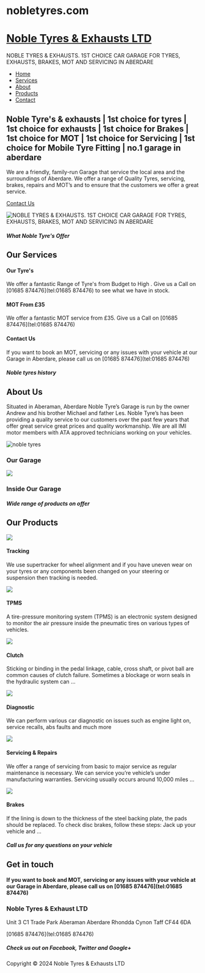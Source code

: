 # nobletyres.com


[Noble Tyres & Exhausts LTD](https://nobletyres.com/)
===============================

NOBLE TYRES & EXHAUSTS. 1ST CHOICE CAR GARAGE FOR TYRES, EXHAUSTS, BRAKES, MOT AND SERVICING IN ABERDARE

*   [Home](https://nobletyres.com/)
*   [Services](https://nobletyres.com/#services)
*   [About](https://nobletyres.com/#about)
*   [Products](https://nobletyres.com/#products)
*   [Contact](https://nobletyres.com/#contact)

Noble Tyre's & exhausts | 1st choice for tyres | 1st choice for exhausts | 1st choice for Brakes | 1st choice for MOT | 1st choice for Servicing | 1st choice for Mobile Tyre Fitting | no.1 garage in aberdare
---------------------------------------------------------------------------------------------------------------------------------------------------------------------------------------------------------------

We are a friendly, family-run Garage that service the local area and the surroundings of Aberdare. We offer a range of Quality Tyres, servicing, brakes, repairs and MOT’s and to ensure that the customers we offer a great service.

[Contact Us](https://nobletyres.com/#contact)

![NOBLE TYRES & EXHAUSTS. 1ST CHOICE CAR GARAGE FOR TYRES, EXHAUSTS, BRAKES, MOT AND SERVICING IN ABERDARE](./images/noble-tyres-and-exhaust-front-garage-aberaman-aberdare.webp)

##### What Noble Tyre's Offer

Our Services
------------

#### Our Tyre's

We offer a fantastic Range of Tyre's from Budget to High . Give us a Call on [01685 874476](tel:01685 874476) to see what we have in stock.

#### MOT From £35

We offer a fantastic MOT service from £35. Give us a Call on [01685 874476](tel:01685 874476)

#### Contact Us

If you want to book an MOT, servicing or any issues with your vehicle at our Garage in Aberdare, please call us on [01685 874476](tel:01685 874476)

##### Noble tyres history

About Us
--------

Situated in Aberaman, Aberdare Noble Tyre’s Garage is run by the owner Andrew and his brother Michael and father Les. Noble Tyre’s has been providing a quality service to our customers over the past few years that offer great service great prices and quality workmanship. We are all IMI motor members with ATA approved technicians working on your vehicles.

![noble tyres](./images/noble-tyres-and-exhaust-front-garage-aberaman-aberdare.webp)

### Our Garage

![](./images/noble-tyres-and-exhaust-inside-garage-aberaman-aberdare.webp.webp)

### Inside Our Garage

##### Wide range of products on offer

Our Products
------------

![](./images/021-chassis-1.webp)

#### Tracking

We use supertracker for wheel alignment and if you have uneven wear on your tyres or any components been changed on your steering or suspension then tracking is needed.

![](./images/002-wheel-2.webp)

#### TPMS

A tire-pressure monitoring system (TPMS) is an electronic system designed to monitor the air pressure inside the pneumatic tires on various types of vehicles.

![](./images/019-woofer.webp)

#### Clutch

Sticking or binding in the pedal linkage, cable, cross shaft, or pivot ball are common causes of clutch failure. Sometimes a blockage or worn seals in the hydraulic system can …

![](./images/030-motor.webp)

#### Diagnostic

We can perform various car diagnostic on issues such as engine light on, service recalls, abs faults and much more

![](./images/011-mechanic.webp)

#### Servicing & Repairs

We offer a range of servicing from basic to major service as regular maintenance is necessary. We can service you’re vehicle’s under manufacturing warranties. Servicing usually occurs around 10,000 miles …

![](./images/028-breaks.webp)

#### Brakes

If the lining is down to the thickness of the steel backing plate, the pads should be replaced. To check disc brakes, follow these steps: Jack up your vehicle and …

##### Call us for any questions on your vehicle

Get in touch
------------

#### If you want to book and MOT, servicing or any issues with your vehicle at our Garage in Aberdare, please call us on [01685 874476](tel:01685 874476)



### Noble Tyres & Exhaust LTD

Unit 3 C1 Trade Park
Aberaman
Aberdare
Rhondda Cynon Taff
CF44 6DA

[01685 874476](tel:01685 874476)

##### Check us out on Facebook, Twitter and Google+

[](https://www.facebook.com/pg/nobletyres "Facebook")[](https://twitter.com/NobleTyres "Twitter")[](https://www.google.com/maps/place/Noble+Tyres++Exhausts+LTD/@51.696547,-3.417543,17z/data=!4m5!3m4!1s0x0:0x93fe36eabb4f456!8m2!3d51.696578!4d-3.4175921?hl=en-GB "Google+")

Copyright © 2024 Noble Tyres & Exhausts LTD
